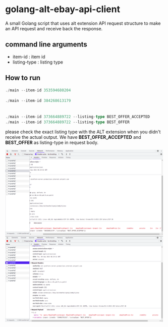 # golang-alt-ebay-api-client
A small Golang script that uses alt extension API request structure to make an API request and receive back the response.

## command line arguments
- item-id : item id 
- listing-type : listing type

## How to run
```go
./main --item-id 353594680204

./main --item-id 384268613179


./main --item-id 373664889722 --listing-type BEST_OFFER_ACCEPTED
./main --item-id 373664889722 --listing-type BEST_OFFER

```

please check the exact listing type with the ALT extension when you didn't receive the actual output. We have **BEST_OFFER_ACCEPTED** and **BEST_OFFER** as listing-type in request body.

<img src="screenshots/boa.png" alt="BEST_OFFER_ACCEPTED" style="width:500px;"/>
<img src="screenshots/bo.png" alt="BEST_OFFER" style="width:500px;"/>

